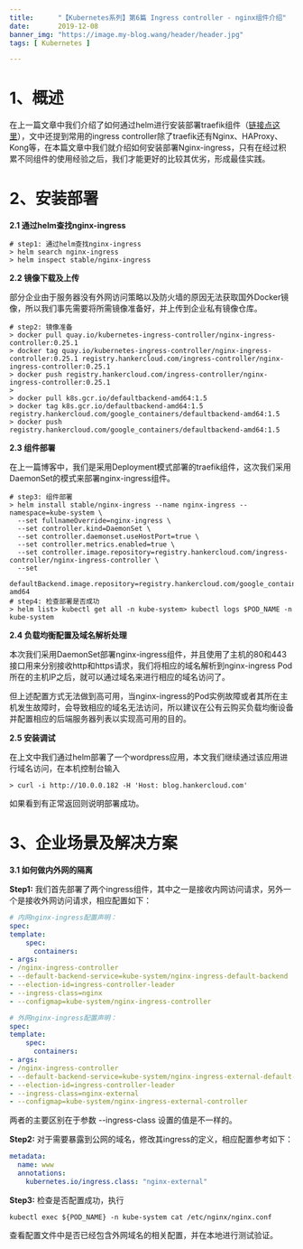 ```yaml
---
title:      "【Kubernetes系列】第6篇 Ingress controller - nginx组件介绍"
date:       2019-12-08
banner_img: "https://image.my-blog.wang/header/header.jpg"
tags: [ Kubernetes ]

---
```


# 1、概述

在上一篇文章中我们介绍了如何通过helm进行安装部署traefik组件（[链接点这里](http://mp.weixin.qq.com/s?__biz=MzU5MTkyNzQ0MQ==&mid=2247483749&idx=1&sn=458f63caa65a8fbd33992b8414830388&chksm=fe26c09bc951498d183b2eb05d2f526e2e701e0432b51574ca932839f2146a94bc1e3a781bb7&scene=21#wechat_redirect)），文中还提到常用的ingress controller除了traefik还有Nginx、HAProxy、Kong等，在本篇文章中我们就介绍如何安装部署Nginx-ingress，只有在经过积累不同组件的使用经验之后，我们才能更好的比较其优劣，形成最佳实践。

# 2、安装部署

**2.1 通过helm查找nginx-ingress**

```shell
# step1: 通过helm查找nginx-ingress
> helm search nginx-ingress
> helm inspect stable/nginx-ingress
```

**2.2 镜像下载及上传**

部分企业由于服务器没有外网访问策略以及防火墙的原因无法获取国外Docker镜像，所以我们事先需要将所需镜像准备好，并上传到企业私有镜像仓库。

```
# step2: 镜像准备
> docker pull quay.io/kubernetes-ingress-controller/nginx-ingress-controller:0.25.1
> docker tag quay.io/kubernetes-ingress-controller/nginx-ingress-controller:0.25.1 registry.hankercloud.com/ingress-controller/nginx-ingress-controller:0.25.1
> docker push registry.hankercloud.com/ingress-controller/nginx-ingress-controller:0.25.1
>
> docker pull k8s.gcr.io/defaultbackend-amd64:1.5
> docker tag k8s.gcr.io/defaultbackend-amd64:1.5 registry.hankercloud.com/google_containers/defaultbackend-amd64:1.5
> docker push registry.hankercloud.com/google_containers/defaultbackend-amd64:1.5
```

**2.3 组件部署**

在上一篇博客中，我们是采用Deployment模式部署的traefik组件，这次我们采用DaemonSet的模式来部署nginx-ingress组件。

```
# step3: 组件部署
> helm install stable/nginx-ingress --name nginx-ingress --namespace=kube-system \
  --set fullnameOverride=nginx-ingress \
  --set controller.kind=DaemonSet \
  --set controller.daemonset.useHostPort=true \
  --set controller.metrics.enabled=true \
  --set controller.image.repository=registry.hankercloud.com/ingress-controller/nginx-ingress-controller \
  --set
  defaultBackend.image.repository=registry.hankercloud.com/google_containers/defaultbackend-amd64
# step4: 检查部署是否成功
> helm list> kubectl get all -n kube-system> kubectl logs $POD_NAME -n kube-system
```

**2.4 负载均衡配置及域名解析处理**

本次我们采用DaemonSet部署nginx-ingress组件，并且使用了主机的80和443接口用来分别接收http和https请求，我们将相应的域名解析到nginx-ingress Pod所在的主机IP之后，就可以通过域名来进行相应的域名访问了。

但上述配置方式无法做到高可用，当nginx-ingress的Pod实例故障或者其所在主机发生故障时，会导致相应的域名无法访问，所以建议在公有云购买负载均衡设备并配置相应的后端服务器列表以实现高可用的目的。

**2.5 安装调试**

在上文中我们通过helm部署了一个wordpress应用，本文我们继续通过该应用进行域名访问，在本机控制台输入 

```
> curl -i http://10.0.0.182 -H 'Host: blog.hankercloud.com'
```

如果看到有正常返回则说明部署成功。

# 3、企业场景及解决方案

**3.1 如何做内外网的隔离**

**Step1:** 我们首先部署了两个ingress组件，其中之一是接收内网访问请求，另外一个是接收外网访问请求，相应配置如下：

```yaml
# 内网nginx-ingress配置声明：
spec:
template:
    spec:
      containers:
- args:
- /nginx-ingress-controller
- --default-backend-service=kube-system/nginx-ingress-default-backend
- --election-id=ingress-controller-leader
- --ingress-class=nginx
- --configmap=kube-system/nginx-ingress-controller
```
```yaml
# 外网nginx-ingress配置声明：
spec:
template:
    spec:
      containers:
- args:
- /nginx-ingress-controller
- --default-backend-service=kube-system/nginx-ingress-external-default-backend
- --election-id=ingress-controller-leader
- --ingress-class=nginx-external
- --configmap=kube-system/nginx-ingress-external-controller
```

两者的主要区别在于参数 --ingress-class 设置的值是不一样的。

**Step2:** 对于需要暴露到公网的域名，修改其ingress的定义，相应配置参考如下：

```yaml
metadata:
  name: www
  annotations:
    kubernetes.io/ingress.class: "nginx-external"
```

**Step3:** 检查是否配置成功，执行 

```shell
kubectl exec ${POD_NAME} -n kube-system cat /etc/nginx/nginx.conf
```

查看配置文件中是否已经包含外网域名的相关配置，并在本地进行测试验证。